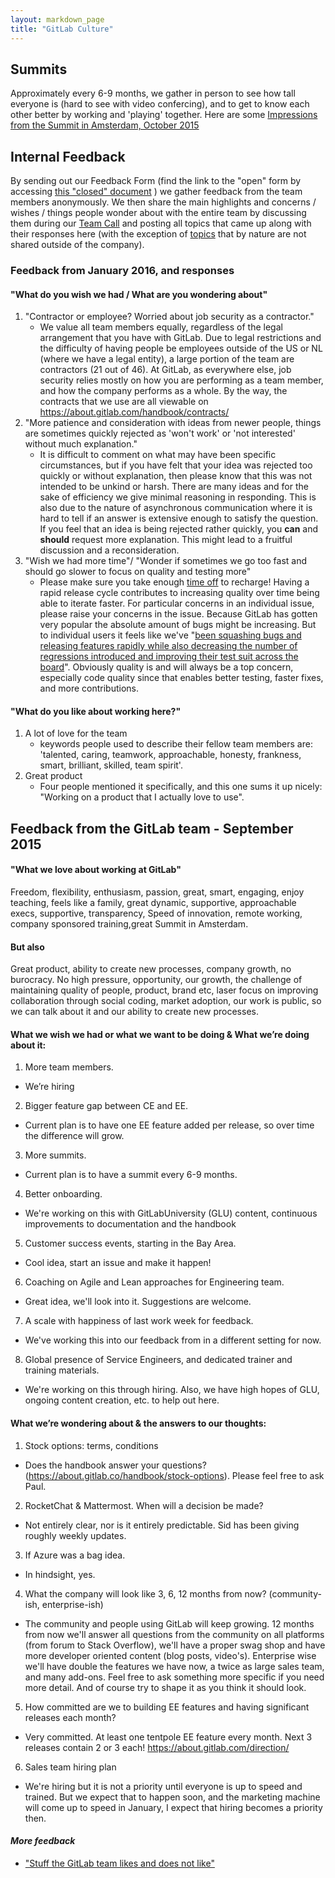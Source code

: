 ```yaml
---
layout: markdown_page
title: "GitLab Culture"
---
```


## Summits

Approximately every 6-9 months, we gather in person to see how tall everyone is (hard to see with video confercing), and to
get to know each other better by working and 'playing' together. Here are some
 [Impressions from the Summit in Amsterdam, October 2015](https://about.gitlab.com/2015/11/30/gitlab-summit-2015/)


## Internal Feedback

By sending out our Feedback Form (find the link to the "open" form by accessing
[this "closed" document](https://docs.google.com/document/d/12ZAACGeS2_nz6AFXqf78x9iv2LB_hyX9fcT4s9nJF4M/edit) )
we gather feedback from the team members anonymously. We then share the main highlights
and concerns / wishes / things people wonder about with the entire team by discussing
them during our [Team Call](https://about.gitlab.com/handbook/#team-call) and posting
all topics that came up along with their responses here (with the exception of
  [topics](https://about.gitlab.com/handbook/#general-guidelines) that by nature
  are not shared outside of the company).

### Feedback from January 2016, and responses

#### "What do you wish we had / What are you wondering about"

1. "Contractor or employee? Worried about job security as a contractor."
   * We value all team members equally, regardless of the legal arrangement that
   you have with GitLab. Due to legal restrictions and the difficulty of having
   people be employees outside of the US or NL (where we have a legal entity), a
   large portion of the team are contractors (21 out of 46). At GitLab, as everywhere
   else, job security relies mostly on how you are performing as a team member,
   and how the company performs as a whole. By the way, the contracts that we use
   are all viewable on https://about.gitlab.com/handbook/contracts/
1. "More patience and consideration with ideas from newer people, things are sometimes
quickly rejected as 'won't work' or 'not interested' without much explanation."
   * It is difficult to comment on what may have been specific circumstances,
   but if you have felt that your idea was rejected too quickly or without explanation,
   then please know that this was not intended to be unkind or harsh. There are
   many ideas and for the sake of efficiency we give minimal reasoning in responding.
   This is also due to the nature of asynchronous communication where it is hard
   to tell if an answer is extensive enough to satisfy the question. If you feel
   that an idea is being rejected rather quickly, you **can** and **should**
   request more explanation. This might lead to a fruitful discussion and a reconsideration.
 1. "Wish we had more time"/ "Wonder if sometimes we go too fast and should go slower
 to focus on quality and testing more"
    * Please make sure you take enough
    [time off](https://about.gitlab.com/handbook/#paid-time-off) to recharge!
    Having a rapid release cycle contributes to increasing quality over time being able to iterate faster. For
    particular concerns in an individual issue, please raise your concerns in the
    issue. Because GitLab has gotten very popular the absolute amount of bugs might be increasing.
    But to individual users it feels like we've "[been squashing bugs and releasing
    features rapidly while also decreasing the number of regressions introduced and
    improving their test suit across the board](https://news.ycombinator.com/item?id=11039966)".
    Obviously quality is and will always be a top concern, especially code quality
    since that enables better testing, faster fixes, and more contributions.

#### "What do you like about working here?"

1. A lot of love for the team
   * keywords people used to describe their fellow team members are: 'talented,
   caring, teamwork, approachable, honesty, frankness, smart, brilliant, skilled,
   team spirit'.
1. Great product
   * Four people mentioned it specifically, and this one sums it up nicely: "Working
   on a product that I actually love to use".

## Feedback from the GitLab team - September 2015

#### "What we love about working at GitLab"
Freedom, flexibility, enthusiasm, passion, great, smart, engaging,
enjoy teaching, feels like a family, great dynamic, supportive,
approachable execs, supportive, transparency, Speed of innovation, remote working,
company sponsored training,great Summit in Amsterdam.

#### But also
Great product, ability to create new processes,
company  growth, no burocracy. No high pressure, opportunity, our growth,
the challenge of maintaining quality of people, product, brand etc,
laser focus on improving collaboration through social coding, market adoption,
our work is public, so we can talk about it and our ability to create new processes.

#### What we wish we had or what we want to be doing & What we’re doing about it:

1. More team members.
  - We’re hiring
2. Bigger feature gap between CE and EE.
  -	Current plan is to have one EE feature added per release, so over time the difference will grow.
3. More summits.
  -	Current plan is to have a summit every 6-9 months.
4. Better onboarding.
  -	We're working on this with GitLabUniversity (GLU) content, continuous improvements to documentation and the handbook
5. Customer success events, starting in the Bay Area.
  -	Cool idea, start an issue and make it happen!
6. Coaching on Agile and Lean approaches for Engineering team.
  -	Great idea, we'll look into it. Suggestions are welcome.
7. A scale with happiness of last work week for feedback.
  -	We've working this into our feedback from in a different setting for now.
8. Global presence of Service Engineers, and dedicated trainer and training materials.
  -	We're working on this through hiring. Also, we have high hopes of GLU, ongoing content creation, etc. to help out here.

#### What we’re wondering about & the answers to our thoughts:

1. Stock options: terms, conditions
  - Does the handbook answer your questions? (https://about.gitlab.co/handbook/stock-options). Please feel free to ask Paul.
2. RocketChat & Mattermost. When will a decision be made?
  - Not entirely clear, nor is it entirely predictable. Sid has been giving roughly weekly updates.
3. If Azure was a bag idea.
  - In hindsight, yes.
4. What the company will look like 3, 6, 12 months from now? (community-ish, enterprise-ish)
  - The community and people using GitLab will keep growing. 12 months from now we'll answer all questions from the community on all platforms (from forum to Stack Overflow), we'll have a proper swag shop and have more developer oriented content (blog posts, video's).
Enterprise wise we'll have double the features we have now, a twice as large sales team, and many add-ons. Feel free to ask something more specific if you need more detail. And of course try to shape it as you think it should look.
5. How committed are we to building EE features and having significant releases  each month?
  - Very committed. At least one tentpole EE feature every month. Next 3 releases contain 2 or 3 each! https://about.gitlab.com/direction/
6. Sales team hiring plan
  - We're hiring but it is not a priority until everyone is up to speed and trained. But we expect that to happen soon, and the marketing machine will come up to speed in January, I expect that hiring becomes a priority then.

#### _More feedback_
* ["Stuff the GitLab team likes and does not like"](https://docs.google.com/a/gitlab.com/presentation/d/1h9P8Vf_6fzPbLCCahvwtIF5j_cH54zsv9iRSseVZzl0/edit?usp=sharing)
